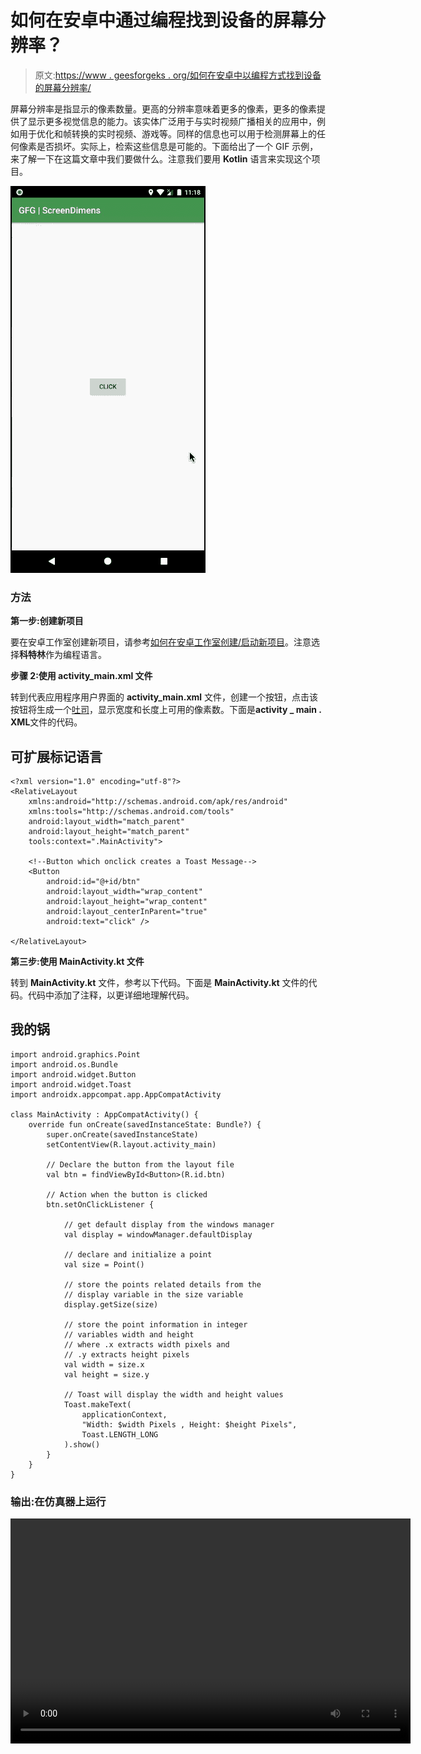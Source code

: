 # 如何在安卓中通过编程找到设备的屏幕分辨率？

> 原文:[https://www . geesforgeks . org/如何在安卓中以编程方式找到设备的屏幕分辨率/](https://www.geeksforgeeks.org/how-to-find-the-screen-resolution-of-a-device-programmatically-in-android/)

屏幕分辨率是指显示的像素数量。更高的分辨率意味着更多的像素，更多的像素提供了显示更多视觉信息的能力。该实体广泛用于与实时视频广播相关的应用中，例如用于优化和帧转换的实时视频、游戏等。同样的信息也可以用于检测屏幕上的任何像素是否损坏。实际上，检索这些信息是可能的。下面给出了一个 GIF 示例，来了解一下在这篇文章中我们要做什么。注意我们要用 **Kotlin** 语言来实现这个项目。

![Sample gif](img/f15232c8400dc64e17c3669d6ccfb0a5.png)

### 方法

**第一步:创建新项目**

要在安卓工作室创建新项目，请参考[如何在安卓工作室创建/启动新项目](https://www.geeksforgeeks.org/android-how-to-create-start-a-new-project-in-android-studio/)。注意选择**科特林**作为编程语言。

**步骤 2:使用 activity_main.xml 文件**

转到代表应用程序用户界面的 **activity_main.xml** 文件，创建一个按钮，点击该按钮将生成一个[吐司](https://www.geeksforgeeks.org/android-what-is-toast-and-how-to-use-it-with-examples/)，显示宽度和长度上可用的像素数。下面是**activity _ main . XML**文件的代码。

## 可扩展标记语言

```
<?xml version="1.0" encoding="utf-8"?>
<RelativeLayout 
    xmlns:android="http://schemas.android.com/apk/res/android"
    xmlns:tools="http://schemas.android.com/tools"
    android:layout_width="match_parent"
    android:layout_height="match_parent"
    tools:context=".MainActivity">

    <!--Button which onclick creates a Toast Message-->
    <Button
        android:id="@+id/btn"
        android:layout_width="wrap_content"
        android:layout_height="wrap_content"
        android:layout_centerInParent="true"
        android:text="click" />

</RelativeLayout>
```

**第三步:使用 MainActivity.kt 文件**

转到 **MainActivity.kt** 文件，参考以下代码。下面是 **MainActivity.kt** 文件的代码。代码中添加了注释，以更详细地理解代码。

## 我的锅

```
import android.graphics.Point
import android.os.Bundle
import android.widget.Button
import android.widget.Toast
import androidx.appcompat.app.AppCompatActivity

class MainActivity : AppCompatActivity() {
    override fun onCreate(savedInstanceState: Bundle?) {
        super.onCreate(savedInstanceState)
        setContentView(R.layout.activity_main)

        // Declare the button from the layout file
        val btn = findViewById<Button>(R.id.btn)

        // Action when the button is clicked
        btn.setOnClickListener {

            // get default display from the windows manager
            val display = windowManager.defaultDisplay

            // declare and initialize a point
            val size = Point()

            // store the points related details from the 
            // display variable in the size variable
            display.getSize(size)

            // store the point information in integer 
            // variables width and height
            // where .x extracts width pixels and 
            // .y extracts height pixels
            val width = size.x
            val height = size.y

            // Toast will display the width and height values
            Toast.makeText(
                applicationContext,
                "Width: $width Pixels , Height: $height Pixels",
                Toast.LENGTH_LONG
            ).show()
        }
    }
}
```

### **输出:在仿真器上运行**

<video class="wp-video-shortcode" id="video-498008-1" width="640" height="360" preload="metadata" controls=""><source type="video/mp4" src="https://media.geeksforgeeks.org/wp-content/uploads/20201006230931/Screen-Recording-2020-10-02-at-23.18.32.mp4?_=1">[https://media.geeksforgeeks.org/wp-content/uploads/20201006230931/Screen-Recording-2020-10-02-at-23.18.32.mp4](https://media.geeksforgeeks.org/wp-content/uploads/20201006230931/Screen-Recording-2020-10-02-at-23.18.32.mp4)</video>